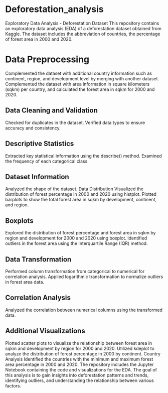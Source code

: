 # Deforestation_analysis
Exploratory Data Analysis - Deforestation Dataset
This repository contains an exploratory data analysis (EDA) of a deforestation dataset obtained from Kaggle. The dataset includes the abbreviation of countries, the percentage of forest area in 2000 and 2020.

# Data Preprocessing
Complemented the dataset with additional country information such as continent, region, and development level by merging with another dataset.
Complemented the dataset with area information in square kilometers (sqkm) per country, and calculated the forest area in sqkm for 2000 and 2020.
## Data Cleaning and Validation
Checked for duplicates in the dataset.
Verified data types to ensure accuracy and consistency.
## Descriptive Statistics
Extracted key statistical information using the describe() method.
Examined the frequency of each categorical class.
## Dataset Information
Analyzed the shape of the dataset.
Data Distribution
Visualized the distribution of forest percentage in 2000 and 2020 using histplot.
Plotted barplots to show the total forest area in sqkm by development, continent, and region.
## Boxplots
Explored the distribution of forest percentage and forest area in sqkm by region and development for 2000 and 2020 using boxplot.
Identified outliers in the forest area using the Interquartile Range (IQR) method.
## Data Transformation
Performed column transformation from categorical to numerical for correlation analysis.
Applied logarithmic transformation to normalize outliers in forest area data.
## Correlation Analysis
Analyzed the correlation between numerical columns using the transformed data.
## Additional Visualizations
Plotted scatter plots to visualize the relationship between forest area in sqkm and development by region for 2000 and 2020.
Utilized kdeplot to analyze the distribution of forest percentage in 2000 by continent.
Country Analysis
Identified the countries with the minimum and maximum forest area percentage in 2000 and 2020.
The repository includes the Jupyter Notebook containing the code and visualizations for the EDA. The goal of this analysis is to gain insights into deforestation patterns and trends, identifying outliers, and understanding the relationship between various factors.
